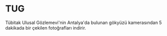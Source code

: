 # TUG
Tübitak Ulusal Gözlemevi'nin Antalya'da bulunan gökyüzü kamerasından 5 dakikada bir çekilen fotoğrafları indirir. 
